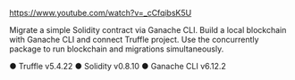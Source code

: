  
https://www.youtube.com/watch?v=_cCfqibsK5U

Migrate a simple Solidity contract via Ganache CLI. Build a local blockchain with Ganache CLI and connect Truffle project. Use the concurrently package to run blockchain and migrations simultaneously.
 

● Truffle v5.4.22 
● Solidity v0.8.10
● Ganache CLI v6.12.2
